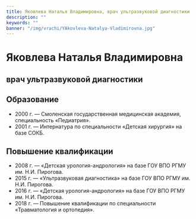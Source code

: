 ```yaml
---
title: Яковлева Наталья Владимировна, врач ультразвуковой диагностики
description: ""
keywords: ""
banner: "/img/vrachi/YAkovleva-Natalya-Vladimirovna.jpg"
---
```


# Яковлева Наталья Владимировна
## врач ультразвуковой диагностики
<!--more-->

## Образование

* 2000 г. — Смоленская государственная медицинская академия, специальность «Педиатрия».
* 2001 г. — Интернатура по специальности «Детская хирургия» на базе СОКБ.


## Повышение квалификации 

* 2008 г. — «Детская урология-андрология» на базе ГОУ ВПО РГМУ им. Н.И. Пирогова.
* 2015 г. — «Ультразвуковая диагностика» на базе ГОУ ВПО РГМУ им. Н.И. Пирогова.
* 2016 г. — «Детская урология-андрология» на базе ГОУ ВПО РГМУ им. Н.И. Пирогова.
* 2018 г. — Повышение квалификации по специальности «Травматология и ортопедия».